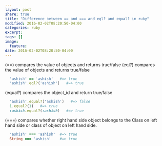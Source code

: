 ```yaml
---
layout: post
share: true
title: "Difference between == and === and eql? and equal? in ruby"
modified: 2016-02-02T08:20:50-04:00
categories: ruby
excerpt:
tags: []
image:
  feature:
date: 2016-02-02T08:20:50-04:00
---
```


(==) compares the value of objects and returns true/false 
(eql?) compares the value of objects and returns true/false

```ruby
  'ashish' == 'ashish'   #=> true
  'ashish'.eql?('ashish')   #=> true
```

(equal?) compares the object_id and return true/false

```ruby
  'ashish'.equal?('ashish')   #=> false
  1.equal?(1)   #=> true
  :ashish.equal?(:ashish)   #=> true 
```

(===) compares whether right hand side object belongs to the Class on left hand side or class of object on left hand side.

```ruby
  'ashish' === 'ashish'  #=> true
  String === 'ashish'    #=> true
```
